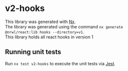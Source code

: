 # v2-hooks

This library was generated with [Nx](https://nx.dev). <br>
The library was generated using the command `nx generate @nrwl/react:lib hooks --directory=v1`. <br>
This library holds all react hooks in version 1

## Running unit tests

Run `nx test v2-hooks` to execute the unit tests via [Jest](https://jestjs.io).
